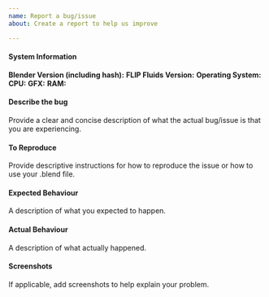 ```yaml
---
name: Report a bug/issue
about: Create a report to help us improve

---
```


<!--
Have you read the FLIP Fluids Guidelines for Reporting Bugs/Issues document? If your bug report does not adhere to our guidelines, you may be asked to resubmit your bug report: https://github.com/rlguy/Blender-FLIP-Fluids/wiki/Guidelines-for-Reporting-Bugs-and-Issues

Feature requests, scene troubleshooting help, and questions will not be accepted on this issue tracker. See our technical support guidelines document: https://github.com/rlguy/Blender-FLIP-Fluids/wiki/Technical-Support-Guidelines
-->

#### System Information

**Blender Version (including hash):**
**FLIP Fluids Version:**
**Operating System:**
**CPU:**
**GFX:**
**RAM:**

#### Describe the bug

Provide a clear and concise description of what the actual bug/issue is that you are experiencing.

#### To Reproduce

Provide descriptive instructions for how to reproduce the issue or how to use your .blend file.

#### Expected Behaviour

A description of what you expected to happen.

#### Actual Behaviour

A description of what actually happened.

#### Screenshots

If applicable, add screenshots to help explain your problem.
